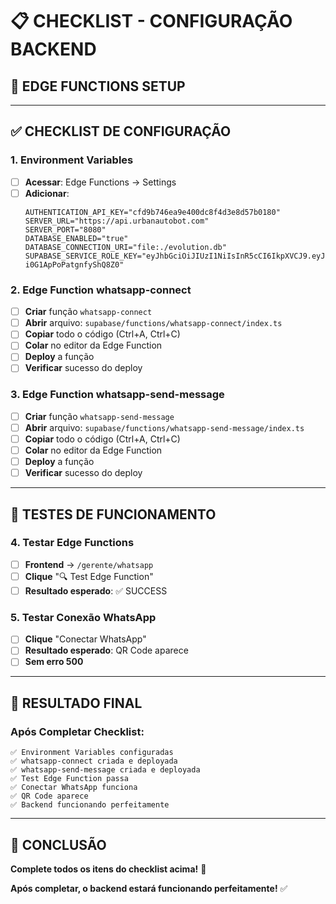 # 📋 CHECKLIST - CONFIGURAÇÃO BACKEND

## 🔧 EDGE FUNCTIONS SETUP

---

## ✅ CHECKLIST DE CONFIGURAÇÃO

### **1. Environment Variables**
- [ ] **Acessar**: Edge Functions → Settings
- [ ] **Adicionar**:
  ```
  AUTHENTICATION_API_KEY="cfd9b746ea9e400dc8f4d3e8d57b0180"
  SERVER_URL="https://api.urbanautobot.com"
  SERVER_PORT="8080"
  DATABASE_ENABLED="true"
  DATABASE_CONNECTION_URI="file:./evolution.db"
  SUPABASE_SERVICE_ROLE_KEY="eyJhbGciOiJIUzI1NiIsInR5cCI6IkpXVCJ9.eyJpc3MiOiJzdXBhYmFzZSIsInJlZiI6ImF4dHZuZ2Fvb2dxYWd3YWNqZWVrIiwicm9sZSI6InNlcnZpY2Vfcm9sZSIsImlhdCI6MTc1ODMwMzI1MywiZXhwIjoyMDczODc5MjUzfQ.NOtKmJIWXlPhEPPLIS_y9-i0G1ApPoPatgnfyShQ8Z0"
  ```

### **2. Edge Function whatsapp-connect**
- [ ] **Criar** função `whatsapp-connect`
- [ ] **Abrir** arquivo: `supabase/functions/whatsapp-connect/index.ts`
- [ ] **Copiar** todo o código (Ctrl+A, Ctrl+C)
- [ ] **Colar** no editor da Edge Function
- [ ] **Deploy** a função
- [ ] **Verificar** sucesso do deploy

### **3. Edge Function whatsapp-send-message**
- [ ] **Criar** função `whatsapp-send-message`
- [ ] **Abrir** arquivo: `supabase/functions/whatsapp-send-message/index.ts`
- [ ] **Copiar** todo o código (Ctrl+A, Ctrl+C)
- [ ] **Colar** no editor da Edge Function
- [ ] **Deploy** a função
- [ ] **Verificar** sucesso do deploy

---

## 🧪 TESTES DE FUNCIONAMENTO

### **4. Testar Edge Functions**
- [ ] **Frontend** → `/gerente/whatsapp`
- [ ] **Clique** "🔍 Test Edge Function"
- [ ] **Resultado esperado**: ✅ SUCCESS

### **5. Testar Conexão WhatsApp**
- [ ] **Clique** "Conectar WhatsApp"
- [ ] **Resultado esperado**: QR Code aparece
- [ ] **Sem erro 500**

---

## 🎯 RESULTADO FINAL

### **Após Completar Checklist:**
```
✅ Environment Variables configuradas
✅ whatsapp-connect criada e deployada
✅ whatsapp-send-message criada e deployada
✅ Test Edge Function passa
✅ Conectar WhatsApp funciona
✅ QR Code aparece
✅ Backend funcionando perfeitamente
```

---

## 🎉 CONCLUSÃO

**Complete todos os itens do checklist acima!** 🚀

**Após completar, o backend estará funcionando perfeitamente!** ✅





